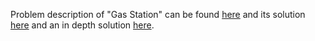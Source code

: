 Problem description of "Gas Station" can be found [here](https://leetcode.com/problems/gas-station/) and its solution [here](https://github.com/aurimas13/LeetCode-HR-MAANG/blob/main/LeetCode/Python%20Solutions/Game%20of%20Life/game.py) and an in depth solution [here](https://leetcode.com/problems/gas-station/solutions/3510670/python-solution-well-explained/).